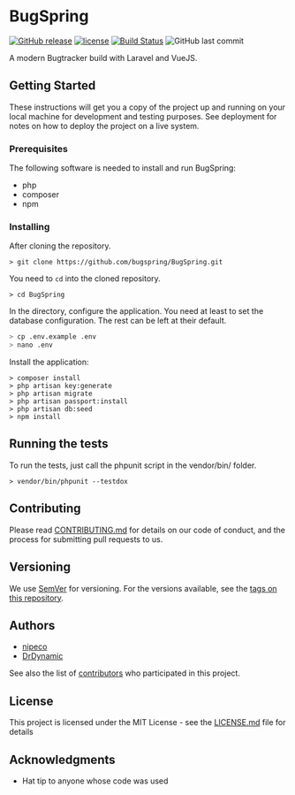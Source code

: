 # BugSpring

[![GitHub release](https://img.shields.io/github/release/bugspring/BugSpring.svg)](https://github.com/bugspring/BugSpring/releases/latest)
[![license](https://img.shields.io/badge/License-MIT-yellow.svg)](https://github.com/bugspring/BugSpring/blob/master/LICENSE)
[![Build Status](https://github.com/BookStackApp/BookStack/workflows/phpunit/badge.svg)](https://github.com/bugspring/BugSpring/actions)
![GitHub last commit](https://img.shields.io/github/last-commit/bugspring/BugSpring)


A modern Bugtracker build with Laravel and VueJS.

## Getting Started


These instructions will get you a copy of the project up and running on your local machine for development and testing purposes. See deployment for notes on how to deploy the project on a live system.


### Prerequisites

The following software is needed to install and run BugSpring:
- php
- composer
- npm


### Installing


After cloning the repository.
```shell
> git clone https://github.com/bugspring/BugSpring.git
```

You need to ```cd``` into the cloned repository.
```shell
> cd BugSpring
```

In the directory, configure the application.
You need at least to set the database configuration. The rest can be left at their default.
```bash
> cp .env.example .env
> nano .env
```


Install the application:
```shell
> composer install
> php artisan key:generate
> php artisan migrate
> php artisan passport:install
> php artisan db:seed
> npm install
```

## Running the tests

To run the tests, just call the phpunit script in the vendor/bin/ folder.

```shell
> vendor/bin/phpunit --testdox
```

## Contributing

Please read [CONTRIBUTING.md](CONTRIBUTING.md) for details on our code of conduct, and the process for submitting pull requests to us.

## Versioning

We use [SemVer](http://semver.org/) for versioning. For the versions available, see the [tags on this repository](https://github.com/bugspring/BugSpring/tags). 

## Authors

* [nipeco](https://github.com/nipeco)
* [DrDynamic](https://github.com/DrDynamic)

See also the list of [contributors](https://github.com/bugspring/BugSpring/contributors) who participated in this project.

## License

This project is licensed under the MIT License - see the [LICENSE.md](LICENSE.md) file for details

## Acknowledgments

* Hat tip to anyone whose code was used
